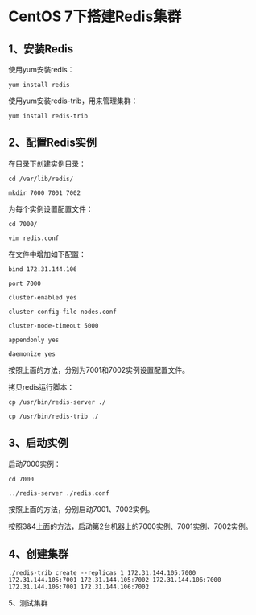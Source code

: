 # CentOS 7下搭建Redis集群

## 1、安装Redis

使用yum安装redis：

`yum install redis`

使用yum安装redis-trib，用来管理集群：

`yum install redis-trib`

## 2、配置Redis实例

在目录下创建实例目录：

`cd /var/lib/redis/`

`mkdir 7000 7001 7002`

为每个实例设置配置文件：

`cd 7000/`

`vim redis.conf`

在文件中增加如下配置：

`bind 172.31.144.106`

`port 7000`

`cluster-enabled yes`

`cluster-config-file nodes.conf`

`cluster-node-timeout 5000`

`appendonly yes`

`daemonize yes`

按照上面的方法，分别为7001和7002实例设置配置文件。

拷贝redis运行脚本：

`cp /usr/bin/redis-server ./`

`cp /usr/bin/redis-trib ./`

## 3、启动实例

启动7000实例：

`cd 7000`

`../redis-server ./redis.conf`

按照上面的方法，分别启动7001、7002实例。

按照3&4上面的方法，启动第2台机器上的7000实例、7001实例、7002实例。

## 4、创建集群

`./redis-trib create --replicas 1 172.31.144.105:7000 172.31.144.105:7001 172.31.144.105:7002 172.31.144.106:7000 172.31.144.106:7001 172.31.144.106:7002`



5、测试集群

